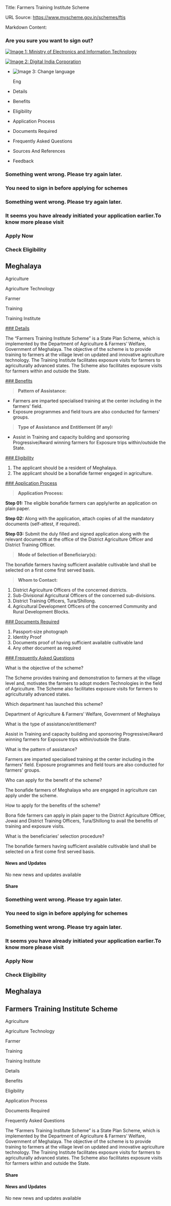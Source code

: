 Title: Farmers Training Institute Scheme

URL Source: https://www.myscheme.gov.in/schemes/ftis

Markdown Content:
### Are you sure you want to sign out?

[![Image 1: Ministry of Electronics and Information Technology](https://cdn.myscheme.in/images/logos/emblem-black.svg)](https://www.myscheme.gov.in/)

[![Image 2: Digital India Corporation](https://cdn.myscheme.in/images/logos/digital-india-black.svg)](https://www.digitalindia.gov.in/)

*   ![Image 3: Change language](blob:https://www.myscheme.gov.in/b9a31d3949b1882a09ed2f8508d538f3)
    
    Eng
    

*   Details
*   Benefits
*   Eligibility
*   Application Process
*   Documents Required
*   Frequently Asked Questions
*   Sources And References
*   Feedback

### Something went wrong. Please try again later.

### 

### You need to sign in before applying for schemes

### Something went wrong. Please try again later.

### It seems you have already initiated your application earlier.To know more please visit

### Apply Now

### Check Eligibility

Meghalaya
---------

Agriculture

Agriculture Technology

Farmer

Training

Training Institute

[### Details](https://www.myscheme.gov.in/schemes/ftis#details)

The “Farmers Training Institute Scheme” is a State Plan Scheme, which is implemented by the Department of Agriculture & Farmers’ Welfare, Government of Meghalaya. The objective of the scheme is to provide training to farmers at the village level on updated and innovative agriculture technology. The Training Institute facilitates exposure visits for farmers to agriculturally advanced states. The Scheme also facilitates exposure visits for farmers within and outside the State.

[### Benefits](https://www.myscheme.gov.in/schemes/ftis#benefits)

> **Pattern of Assistance:**

*   Farmers are imparted specialised training at the center including in the farmers' field.
*   Exposure programmes and field tours are also conducted for farmers' groups.

> **Type of Assistance and Entitlement (If any):**

*   Assist in Training and capacity building and sponsoring Progressive/Award winning farmers for Exposure trips within/outside the State.

[### Eligibility](https://www.myscheme.gov.in/schemes/ftis#eligibility)

1.  The applicant should be a resident of Meghalaya.
2.  The applicant should be a bonafide farmer engaged in agriculture.

[### Application Process](https://www.myscheme.gov.in/schemes/ftis#application-process)

> **Application Process:**

**Step 01:** The eligible bonafide farmers can apply/write an application on plain paper.

**Step 02:** Along with the application, attach copies of all the mandatory documents (self-attest, if required).

**Step 03:** Submit the duly filled and signed application along with the relevant documents at the office of the District Agriculture Officer and District Training Officer.

> **Mode of Selection of Beneficiary(s):**

The bonafide farmers having sufficient available cultivable land shall be selected on a first come first served basis.

> **Whom to Contact:**

1.  District Agriculture Officers of the concerned districts.
2.  Sub-Divisional Agricultural Officers of the concerned sub-divisions.
3.  District Training Officers, Tura/Shillong.
4.  Agricultural Development Officers of the concerned Community and Rural Development Blocks.

[### Documents Required](https://www.myscheme.gov.in/schemes/ftis#documents-required)

1.  Passport-size photograph
2.  Identity Proof
3.  Documents proof of having sufficient available cultivable land
4.  Any other document as required

[### Frequently Asked Questions](https://www.myscheme.gov.in/schemes/ftis#faqs)

What is the objective of the scheme?

The Scheme provides training and demonstration to farmers at the village level and, motivates the farmers to adopt modern Technologies in the field of Agriculture. The Scheme also facilitates exposure visits for farmers to agriculturally advanced states.

Which department has launched this scheme?

Department of Agriculture & Farmers’ Welfare, Government of Meghalaya

What is the type of assistance/entitlement?

Assist in Training and capacity building and sponsoring Progressive/Award winning farmers for Exposure trips within/outside the State.

What is the pattern of assistance?

Farmers are imparted specialised training at the center including in the farmers' field. Exposure programmes and field tours are also conducted for farmers' groups.

Who can apply for the benefit of the scheme?

The bonafide farmers of Meghalaya who are engaged in agriculture can apply under the scheme.

How to apply for the benefits of the scheme?

Bona fide farmers can apply in plain paper to the District Agriculture Officer, Jowai and District Training Officers, Tura/Shillong to avail the benefits of training and exposure visits.

What is the beneficiaries’ selection procedure?

The bonafide farmers having sufficient available cultivable land shall be selected on a first come first served basis.

#### News and Updates

No new news and updates available

#### Share

### Something went wrong. Please try again later.

### 

### You need to sign in before applying for schemes

### Something went wrong. Please try again later.

### It seems you have already initiated your application earlier.To know more please visit

### Apply Now

### Check Eligibility

Meghalaya
---------

Farmers Training Institute Scheme
---------------------------------

Agriculture

Agriculture Technology

Farmer

Training

Training Institute

Details

Benefits

Eligibility

Application Process

Documents Required

Frequently Asked Questions

The “Farmers Training Institute Scheme” is a State Plan Scheme, which is implemented by the Department of Agriculture & Farmers’ Welfare, Government of Meghalaya. The objective of the scheme is to provide training to farmers at the village level on updated and innovative agriculture technology. The Training Institute facilitates exposure visits for farmers to agriculturally advanced states. The Scheme also facilitates exposure visits for farmers within and outside the State.

#### Share

#### News and Updates

No new news and updates available
